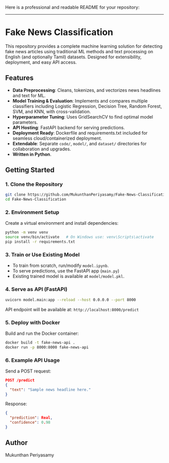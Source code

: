 Here is a professional and readable README for your repository:

***

# Fake News Classification

This repository provides a complete machine learning solution for detecting fake news articles using traditional ML methods and text processing on English (and optionally Tamil) datasets. Designed for extensibility, deployment, and easy API access.

## Features

- **Data Preprocessing**: Cleans, tokenizes, and vectorizes news headlines and text for ML.
- **Model Training & Evaluation**: Implements and compares multiple classifiers including Logistic Regression, Decision Tree, Random Forest, SVM, and KNN, with cross-validation.
- **Hyperparameter Tuning**: Uses GridSearchCV to find optimal model parameters.
- **API Hosting**: FastAPI backend for serving predictions.
- **Deployment Ready**: Dockerfile and requirements.txt included for seamless cloud/containerized deployment.
- **Extendable**: Separate `code/`, `model/`, and `dataset/` directories for collaboration and upgrades.
- **Written in Python**.

## Getting Started

### 1. Clone the Repository

```bash
git clone https://github.com/MukunthanPeriyasamy/Fake-News-Classification.git
cd Fake-News-Classification
```

### 2. Environment Setup

Create a virtual environment and install dependencies:

```bash
python -m venv venv
source venv/bin/activate   # On Windows use: venv\Scripts\activate
pip install -r requirements.txt
```

### 3. Train or Use Existing Model

- To train from scratch, run/modify `model.ipynb`.
- To serve predictions, use the FastAPI app (`main.py`)
- Existing trained model is available at `model/model.pkl`.

### 4. Serve as API (FastAPI)

```bash
uvicorn model.main:app --reload --host 0.0.0.0 --port 8000
```
API endpoint will be available at: `http://localhost:8000/predict`

### 5. Deploy with Docker

Build and run the Docker container:

```bash
docker build -t fake-news-api .
docker run -p 8000:8000 fake-news-api
```

### 6. Example API Usage

Send a POST request:

```json
POST /predict
{
  "text": "Sample news headline here."
}
```

Response:
```json
{
  "prediction": Real,      
  "confidence": 0.98
}
```

## Author

Mukunthan Periyasamy
